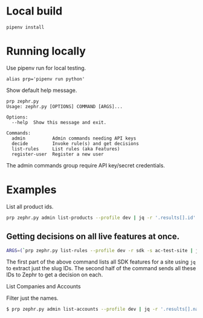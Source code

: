 # Local build

```
pipenv install
```

# Running locally

Use pipenv run for local testing.
```
alias prp='pipenv run python'
```
Show default help message.
```
prp zephr.py
Usage: zephr.py [OPTIONS] COMMAND [ARGS]...

Options:
  --help  Show this message and exit.

Commands:
  admin          Admin commands needing API keys
  decide         Invoke rule(s) and get decisions
  list-rules     List rules (aka Features)
  register-user  Register a new user
```

The admin commands group require API key/secret credentials.

# Examples

List all product ids.
```bash
prp zephr.py admin list-products --profile dev | jq -r '.results[].id'
```

## Getting decisions on all live features at once.

```bash
ARGS=(`prp zephr.py list-rules --profile dev -r sdk -s ac-test-site | jq -r '.[].id' | tr '\n' ' '`) && prp zephr.py decide --profile dev -s ac-test-site ${ARGS[@]} | jq
```
The first part of the above command lists all SDK features for a site using `jq` to extract just the slug IDs.  The second half of the command sends all these IDs to Zephr to get a decision on each.

List Companies and Accounts

Filter just the names.

```bash
$ prp zephr.py admin list-accounts --profile dev | jq -r '.results[].name'
```
